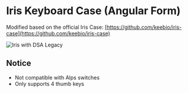 # Iris Keyboard Case (Angular Form)

Modified based on the official Iris Case: [https://github.com/keebio/iris-case](https://github.com/keebio/iris-case)

![Iris with DSA Legacy](https://user-images.githubusercontent.com/20524/44852629-b7026d80-ac9e-11e8-9e39-9afb3f21e9ee.JPG)

## Notice

- Not compatible with Alps switches
- Only supports 4 thumb keys
